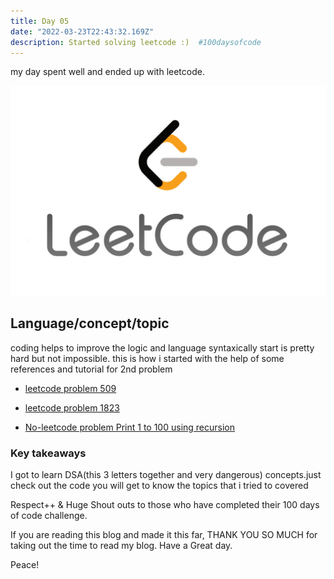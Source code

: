 ```yaml
---
title: Day 05
date: "2022-03-23T22:43:32.169Z"
description: Started solving leetcode :)  #100daysofcode
---
```


my day spent well and ended up with leetcode.

![coding](./leetcode.png)

## Language/concept/topic

coding helps to improve the logic and language syntaxically start is pretty hard but not impossible. this is how i started with the help of some references and tutorial for 2nd problem

- [leetcode problem 509](https://github.com/jay-2000/lip.py/blob/main/leetcode/509.py)

- [leetcode problem 1823](https://github.com/jay-2000/lip.py/blob/main/leetcode/1823.py)

- [No-leetcode problem Print 1 to 100 using recursion](https://github.com/jay-2000/lip.py/blob/main/leetcode/notleetcode.py)

### Key takeaways

I got to learn DSA(this 3 letters together and very dangerous) concepts.just check out the code you will get to know the topics that i tried to covered




Respect++ & Huge Shout outs to those who have completed their 100 days of code challenge.

If you are reading this blog and made it this far, THANK YOU SO MUCH for taking out the time to read my blog. Have a Great day.

Peace!